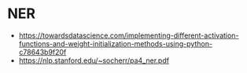 # NER

- https://towardsdatascience.com/implementing-different-activation-functions-and-weight-initialization-methods-using-python-c78643b9f20f
- https://nlp.stanford.edu/~socherr/pa4_ner.pdf

